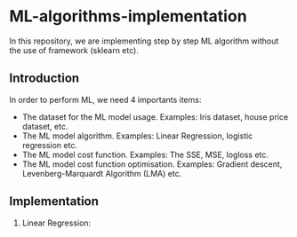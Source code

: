 # ML-algorithms-implementation
In this repository, we are implementing step by step ML algorithm without the use of framework (sklearn etc).

## Introduction
In order to perform ML, we need 4 importants items:

- The dataset for the ML model usage. Examples: Iris dataset, house price dataset, etc.
- The ML model algorithm. Examples: Linear Regression, logistic regression etc.
- The ML model cost function. Examples: The SSE, MSE, logloss etc.
- The ML model cost function optimisation. Examples: Gradient descent, Levenberg-Marquardt Algorithm (LMA) etc.

## Implementation

1. Linear Regression:
